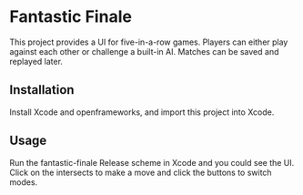 # Fantastic Finale

This project provides a UI for five-in-a-row games. Players can either play against each other or challenge a built-in AI. Matches can be saved and replayed later.

## Installation

Install Xcode and openframeworks, and import this project into Xcode.

## Usage

Run the fantastic-finale Release scheme in Xcode and you could see the UI.
Click on the intersects to make a move and click the buttons to switch modes.
